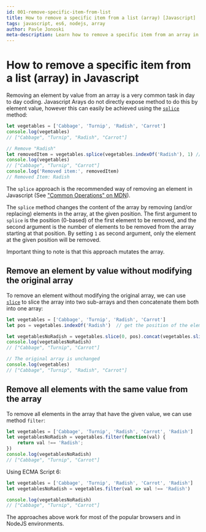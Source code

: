 ```yaml
---
id: 001-remove-specific-item-from-list
title: How to remove a specific item from a list (array) [Javascript]
tags: javascript, es6, nodejs, array
author: Pavle Jonoski
meta-description: Learn how to remove a specific item from an array in Javascript.
---
```


# How to remove a specific item from a list (array) in Javascript

Removing an element by value from an array is a very common task in day to day coding.
Javascript Arays do not directly expose method to do this by element value, however this can easily be achieved using
the [`splice`](https://developer.mozilla.org/en-US/docs/Web/JavaScript/Reference/Global_Objects/Array/splice) method:

```javascript
let vegetables = ['Cabbage', 'Turnip', 'Radish', 'Carrot']
console.log(vegetables)
// ["Cabbage", "Turnip", "Radish", "Carrot"]

// Remove "Radish"
let removedItem = vegetables.splice(vegetables.indexOf('Radish'), 1) // this is how to remove an item
console.log(vegetables)
// ["Cabbage", "Turnip", "Carrot"]
console.log('Removed item:', removedItem)
// Removed Item: Radish

```

The `splice` approach is the recommended way of removing an element in Javascript 
(See ["Common Operations" on MDN](https://developer.mozilla.org/en-US/docs/Web/JavaScript/Reference/Global_Objects/Array#Description)).

The `splice` method changes the content of the array by removing (and/or replacing) elements in the array, at the given
position.
The first argument to `splice` is the position (0-based) of the first element to be removed, and the second argument
is the number of elements to be removed from the array starting at that position. By setting `1` as second argument, only the
element at the given position will be removed.

Important thing to note is that this approach mutates the array.

## Remove an element by value without modifying the original array

To remove an element without modifying the original array, we can use [`slice`](https://developer.mozilla.org/en-US/docs/Web/JavaScript/Reference/Global_Objects/Array/slice)
to slice the array into two sub-arrays and then concatenate them both into one array:

```javascript
let vegetables = ['Cabbage', 'Turnip', 'Radish', 'Carrot']
let pos = vegetables.indexOf('Radish')  // get the position of the element we want to remove

let vegetablesNoRadish = vegetables.slice(0, pos).concat(vegetables.slice(pos + 1))
console.log(vegetablesNoRadish)
// ["Cabbage", "Turnip", "Carrot"]

// The original array is unchanged
console.log(vegetables)
// ["Cabbage", "Turnip", "Radish", "Carrot"]
```

## Remove all elements with the same value from the array

To remove all elements in the array that have the given value, we can use method `filter`:

```javascript
let vegetables = ['Cabbage', 'Turnip', 'Radish', 'Carrot', 'Radish']
let vegetablesNoRadish = vegetables.filter(function(val) {
    return val !== 'Radish';
})
console.log(vegetablesNoRadish)
// ["Cabbage", "Turnip", "Carrot"]
```

Using ECMA Script 6:

```javascript
let vegetables = ['Cabbage', 'Turnip', 'Radish', 'Carrot', 'Radish']
let vegetablesNoRadish = vegetables.filter(val => val !== 'Radish')

console.log(vegetablesNoRadish)
// ["Cabbage", "Turnip", "Carrot"]
```

The approaches above work for most of the popular browsers and in NodeJS environments.